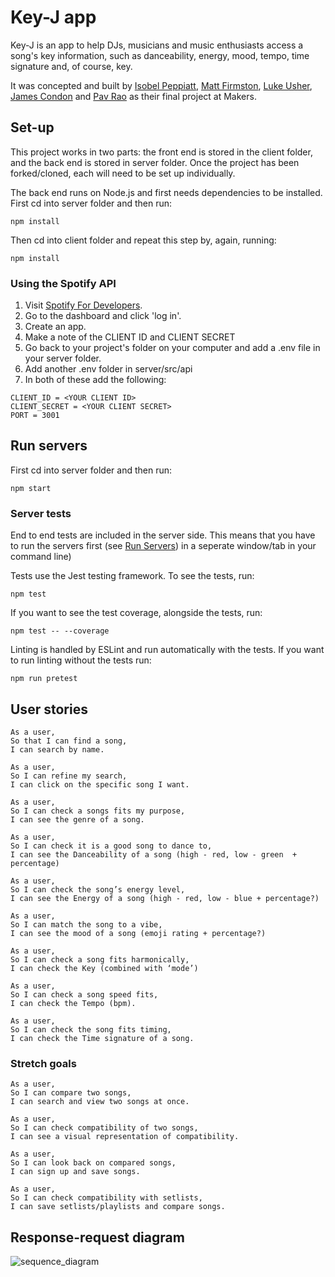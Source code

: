 # Key-J app

Key-J is an app to help DJs, musicians and music enthusiasts access a song's key information, such as danceability, energy, mood, tempo, time signature and, of course, key.

It was concepted and built by [Isobel Peppiatt](https://github.com/isobelpepp), [Matt Firmston](https://github.com/YoFirmy), [Luke Usher](https://github.com/lushcodes), [James Condon](https://github.com/JEC1100) and [Pav Rao](https://github.com/pav0107) as their final project at Makers.


## Set-up

This project works in two parts: the front end is stored in the client folder, and the back end is stored in server folder. Once the project has been forked/cloned, each will need to be set up individually.

The back end runs on Node.js and first needs dependencies to be installed. First cd into server folder and then run:

```
npm install
```

Then cd into client folder and repeat this step by, again, running:

```
npm install
```

### Using the Spotify API

1. Visit [Spotify For Developers](https://developer.spotify.com/).
2. Go to the dashboard and click 'log in'.
3. Create an app. 
4. Make a note of the CLIENT ID and CLIENT SECRET
5. Go back to your project's folder on your computer and add a .env file in your server folder.
6. Add another .env folder in server/src/api
7. In both of these add the following:
```
CLIENT_ID = <YOUR CLIENT ID>
CLIENT_SECRET = <YOUR CLIENT SECRET>
PORT = 3001
```

## Run servers

First cd into server folder and then run:

```
npm start
```

### Server tests

End to end tests are included in the server side. This means that you have to run the servers first (see [Run Servers](#run-servers)) in a seperate window/tab in your command line)

Tests use the Jest testing framework. To see the tests, run:

```
npm test
```

If you want to see the test coverage, alongside the tests, run:

```
npm test -- --coverage
```

Linting is handled by ESLint and run automatically with the tests. If you want to run linting without the tests run:

```
npm run pretest
```

## User stories

```
As a user,
So that I can find a song,
I can search by name.
```

```
As a user,
So I can refine my search,
I can click on the specific song I want.
```

```
As a user,
So I can check a songs fits my purpose,
I can see the genre of a song.
```

```
As a user,
So I can check it is a good song to dance to,
I can see the Danceability of a song (high - red, low - green  + percentage)
```

```
As a user,
So I can check the song’s energy level,
I can see the Energy of a song (high - red, low - blue + percentage?)
```

```
As a user,
So I can match the song to a vibe,
I can see the mood of a song (emoji rating + percentage?)
```

```
As a user,
So I can check a song fits harmonically,
I can check the Key (combined with ‘mode’)
```

```
As a user,
So I can check a song speed fits,
I can check the Tempo (bpm).
```

```
As a user,
So I can check the song fits timing,
I can check the Time signature of a song.
```

### Stretch goals

```
As a user,
So I can compare two songs,
I can search and view two songs at once.
```

```
As a user,
So I can check compatibility of two songs,
I can see a visual representation of compatibility.
```

```
As a user,
So I can look back on compared songs,
I can sign up and save songs.
```

```
As a user,
So I can check compatibility with setlists,
I can save setlists/playlists and compare songs.
```

## Response-request diagram

![sequence_diagram](/images/sequence_diagram.key_j.png)

